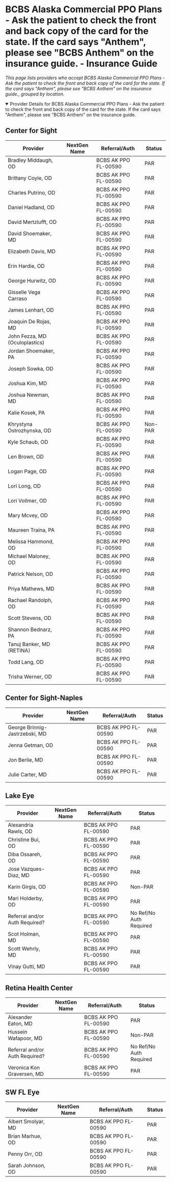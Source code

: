 # BCBS Alaska Commercial PPO Plans - Ask the patient to check the front and back copy of the card for the state. If the card says "Anthem", please see "BCBS Anthem" on the insurance guide. - Insurance Guide

*This page lists providers who accept BCBS Alaska Commercial PPO Plans - Ask the patient to check the front and back copy of the card for the state. If the card says "Anthem", please see "BCBS Anthem" on the insurance guide., grouped by location.*

<details open><summary>Provider Details for BCBS Alaska Commercial PPO Plans - Ask the patient to check the front and back copy of the card for the state. If the card says "Anthem", please see "BCBS Anthem" on the insurance guide.</summary>

## Center for Sight

| Provider | NextGen Name | Referral/Auth | Status |
|----------|-------------|--------------|--------|
| Bradley Middaugh, OD |  | BCBS AK PPO FL-00590 | PAR |
| Brittany Coyle, OD |  | BCBS AK PPO FL-00590 | PAR |
| Charles Putrino, OD |  | BCBS AK PPO FL-00590 | PAR |
| Daniel Hadland, OD |  | BCBS AK PPO FL-00590 | PAR |
| David Mertzlufft, OD |  | BCBS AK PPO FL-00590 | PAR |
| David Shoemaker, MD |  | BCBS AK PPO FL-00590 | PAR |
| Elizabeth Davis, MD |  | BCBS AK PPO FL-00590 | PAR |
| Erin Hardie, OD |  | BCBS AK PPO FL-00590 | PAR |
| George Hurwitz, OD |  | BCBS AK PPO FL-00590 | PAR |
| Gisselle Vega Carraso |  | BCBS AK PPO FL-00590 | PAR |
| James Lenhart, OD |  | BCBS AK PPO FL-00590 | PAR |
| Joaquin De Rojas, MD |  | BCBS AK PPO FL-00590 | PAR |
| John Fezza, MD (Oculoplastics) |  | BCBS AK PPO FL-00590 | PAR |
| Jordan Shoemaker, PA |  | BCBS AK PPO FL-00590 | PAR |
| Joseph Sowka, OD |  | BCBS AK PPO FL-00590 | PAR |
| Joshua Kim, MD |  | BCBS AK PPO FL-00590 | PAR |
| Joshua Newman, MD |  | BCBS AK PPO FL-00590 | PAR |
| Kalie Kosek, PA |  | BCBS AK PPO FL-00590 | PAR |
| Khrystyna Ostrozhynska, OD |  | BCBS AK PPO FL-00590 | Non-PAR |
| Kyle Schaub, OD |  | BCBS AK PPO FL-00590 | PAR |
| Len Brown, OD |  | BCBS AK PPO FL-00590 | PAR |
| Logan Page, OD |  | BCBS AK PPO FL-00590 | PAR |
| Lori Long, OD |  | BCBS AK PPO FL-00590 | PAR |
| Lori Vollmer, OD |  | BCBS AK PPO FL-00590 | PAR |
| Mary Mcvey, OD |  | BCBS AK PPO FL-00590 | PAR |
| Maureen Traina, PA |  | BCBS AK PPO FL-00590 | PAR |
| Melissa Hammond, OD |  | BCBS AK PPO FL-00590 | PAR |
| Michael Maloney, OD |  | BCBS AK PPO FL-00590 | PAR |
| Patrick Nelson, OD |  | BCBS AK PPO FL-00590 | PAR |
| Priya Mathews, MD |  | BCBS AK PPO FL-00590 | PAR |
| Rachael Randolph, OD |  | BCBS AK PPO FL-00590 | PAR |
| Scott Stevens, OD |  | BCBS AK PPO FL-00590 | PAR |
| Shannon Bednarz, PA |  | BCBS AK PPO FL-00590 | PAR |
| Tanuj Banker, MD (RETINA) |  | BCBS AK PPO FL-00590 | PAR |
| Todd Lang, OD |  | BCBS AK PPO FL-00590 | PAR |
| Trisha Werner, OD |  | BCBS AK PPO FL-00590 | PAR |

## Center for Sight-Naples

| Provider | NextGen Name | Referral/Auth | Status |
|----------|-------------|--------------|--------|
| George Brinnig-Jastrzebski, MD |  | BCBS AK PPO FL-00590 | PAR |
| Jenna Getman, OD |  | BCBS AK PPO FL-00590 | PAR |
| Jon Berlie, MD |  | BCBS AK PPO FL-00590 | PAR |
| Julie Carter, MD |  | BCBS AK PPO FL-00590 | PAR |

## Lake Eye 

| Provider | NextGen Name | Referral/Auth | Status |
|----------|-------------|--------------|--------|
| Alexandria Rawls, OD |  | BCBS AK PPO FL-00590 | PAR |
| Christine Bui, OD |  | BCBS AK PPO FL-00590 | PAR |
| Diba Ossareh, OD |  | BCBS AK PPO FL-00590 | PAR |
| Jose Vazques-Diaz, MD |  | BCBS AK PPO FL-00590 | PAR |
| Karin Girgis, OD |  | BCBS AK PPO FL-00590 | Non-PAR |
| Mari Holderby, OD |  | BCBS AK PPO FL-00590 | PAR |
| Referral and/or Auth Required? |  | BCBS AK PPO FL-00590 | No Ref/No Auth Required |
| Scot Holman, MD |  | BCBS AK PPO FL-00590 | PAR |
| Scott Wehrly, MD |  | BCBS AK PPO FL-00590 | PAR |
| Vinay Gutti, MD |  | BCBS AK PPO FL-00590 | PAR |

## Retina Health Center

| Provider | NextGen Name | Referral/Auth | Status |
|----------|-------------|--------------|--------|
| Alexander Eaton, MD |  | BCBS AK PPO FL-00590 | PAR |
| Hussein Wafapoor, MD |  | BCBS AK PPO FL-00590 | Non-PAR |
| Referral and/or Auth Required? |  | BCBS AK PPO FL-00590 | No Ref/No Auth Required |
| Veronica Kon Graversen, MD |  | BCBS AK PPO FL-00590 | PAR |

## SW FL Eye

| Provider | NextGen Name | Referral/Auth | Status |
|----------|-------------|--------------|--------|
| Albert Smolyar, MD |  | BCBS AK PPO FL-00590 | PAR |
| Brian Marhue, OD |  | BCBS AK PPO FL-00590 | PAR |
| Penny Orr, OD |  | BCBS AK PPO FL-00590 | PAR |
| Sarah Johnson, OD |  | BCBS AK PPO FL-00590 | PAR |

</details>

